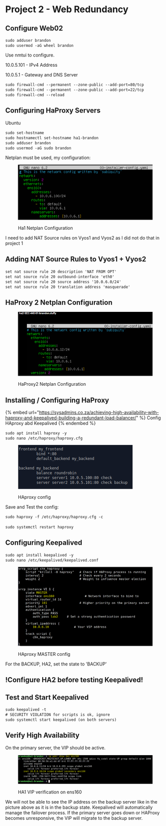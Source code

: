 # Project 2 - Web Redundancy





## Configure Web02



```
sudo adduser brandon
sudo usermod -aG wheel brandon
```



Use nmtui to configure.

10.0.5.101 - IPv4 Address

10.0.5.1     - Gateway and DNS Server



```
sudo firewall-cmd --permanent --zone-public --add-port=80/tcp
sudo firewall-cmd --permanent --zone-public --add-port=22/tcp
sudo firewall-cmd --reload
```



## Configuring HaProxy Servers

Ubuntu

```
sudo set-hostname 
sudo hostnamectl set-hostname ha1-brandon
sudo adduser brandon
sudo usermod -aG sudo brandon
```

Netplan must be used, my configuration:

<figure><img src=".gitbook/assets/image.png" alt=""><figcaption><p>Ha1 Netplan Configuration</p></figcaption></figure>

I need to add NAT Source rules on Vyos1 and Vyos2 as I did not do that in project 1

## Adding NAT Source Rules to Vyos1 + Vyos2

```
set nat source rule 20 description 'NAT FROM OPT'
set nat source rule 20 outbound-interface 'eth0'
set nat source rule 20 source address '10.0.6.0/24'
set nat source rule 20 translation address 'masquerade'
```

## HaProxy 2 Netplan Configuration

<figure><img src=".gitbook/assets/image (1).png" alt=""><figcaption><p>HaProxy2 Netplan Configuration</p></figcaption></figure>







## Installing / Configuring HaProxy

{% embed url="https://sysadmins.co.za/achieving-high-availability-with-haproxy-and-keepalived-building-a-redundant-load-balancer/" %}
Config HAproxy abd Keepalived
{% endembed %}





```
sudo apt install haproxy -y
sudo nano /etc/haproxy/haproxy.cfg
```

<figure><img src=".gitbook/assets/image (4).png" alt=""><figcaption><p>HAproxy config</p></figcaption></figure>

Save and Test the config:

```
sudo haproxy -f /etc/haproxy/haproxy.cfg -c

sudo systemctl restart haproxy
```





## Configuring Keepalived



```
sudo apt install keepalived -y
sudo nano /etc/keepalived/keepalived.conf
```

<figure><img src=".gitbook/assets/image (6).png" alt=""><figcaption><p>HAproxy MASTER config</p></figcaption></figure>

For the BACKUP, HA2, set the state to 'BACKUP'



## !Configure HA2 before testing Keepalived!







## Test and Start Keepalived



```
sudo keepalived -t
# SECURITY VIOLATION for scripts is ok, ignore
sudo systemctl start keepalived (on both servers)
```



## Verify High Availability

On the primary server, the VIP should be active.&#x20;

<figure><img src=".gitbook/assets/image (7).png" alt=""><figcaption><p>HA1 VIP verification on ens160</p></figcaption></figure>

We will not be able to see the IP address on the backup server like in the picture above as it is in the backup state. Keepalived will automatically manage the failover process. If the primary server goes down or HAProxy becomes unresponsive, the VIP will migrate to the backup server.&#x20;

